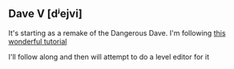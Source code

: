 ## Dave V [dʲejvi]

It's starting as a remake of the Dangerous Dave. I'm following [this wonderful tutorial](https://www.youtube.com/watch?v=kmECa4Gcckc&list=PLSkJey49cOgTSj465v2KbLZ7LMn10bCF9&index=1)

I'll follow along and then will attempt to do a level editor for it